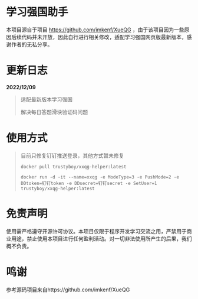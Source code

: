# 学习强国助手

本项目源自于项目 https://github.com/imkenf/XueQG ，由于该项目因为一些原因后续代码并未开放，因此自行进行相关修改，适配学习强国网页版最新版本，感谢作者的无私分享。



# 更新日志

**2022/12/09**

> 适配最新版本学习强国
>
> 解决每日答题滑块验证码问题



# 使用方式

> 目前只修复钉钉推送登录，其他方式暂未修复
>
> `docker pull trustyboy/xxqg-helper:latest`
>
> `docker run -d -it --name=xxqg -e ModeType=3 -e PushMode=2 -e DDtoken=钉钉token -e DDsecret=钉钉secret -e SetUser=1 trustyboy/xxqg-helper:latest`

# 免责声明

使用需严格遵守开源许可协议。本项目仅限于程序开发学习交流之用，严禁用于商业用途，禁止使用本项目进行任何盈利活动。对一切非法使用所产生的后果，我们概不负责。

# 鸣谢

参考源码项目来自https://github.com/imkenf/XueQG
